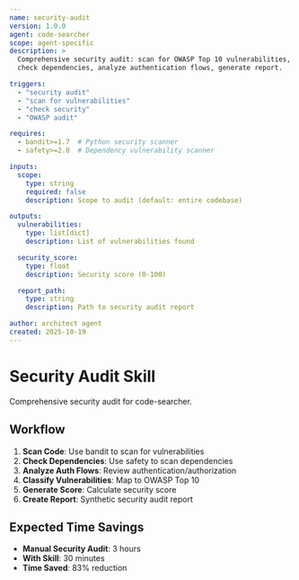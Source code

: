 ```yaml
---
name: security-audit
version: 1.0.0
agent: code-searcher
scope: agent-specific
description: >
  Comprehensive security audit: scan for OWASP Top 10 vulnerabilities,
  check dependencies, analyze authentication flows, generate report.

triggers:
  - "security audit"
  - "scan for vulnerabilities"
  - "check security"
  - "OWASP audit"

requires:
  - bandit>=1.7  # Python security scanner
  - safety>=2.0  # Dependency vulnerability scanner

inputs:
  scope:
    type: string
    required: false
    description: Scope to audit (default: entire codebase)

outputs:
  vulnerabilities:
    type: list[dict]
    description: List of vulnerabilities found

  security_score:
    type: float
    description: Security score (0-100)

  report_path:
    type: string
    description: Path to security audit report

author: architect agent
created: 2025-10-19
---
```


# Security Audit Skill

Comprehensive security audit for code-searcher.

## Workflow

1. **Scan Code**: Use bandit to scan for vulnerabilities
2. **Check Dependencies**: Use safety to scan dependencies
3. **Analyze Auth Flows**: Review authentication/authorization
4. **Classify Vulnerabilities**: Map to OWASP Top 10
5. **Generate Score**: Calculate security score
6. **Create Report**: Synthetic security audit report

## Expected Time Savings

- **Manual Security Audit**: 3 hours
- **With Skill**: 30 minutes
- **Time Saved**: 83% reduction
